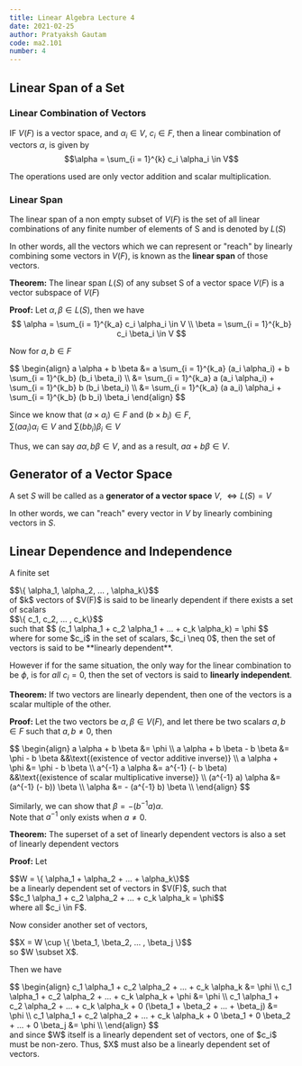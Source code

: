 ```yaml
---
title: Linear Algebra Lecture 4
date: 2021-02-25
author: Pratyaksh Gautam
code: ma2.101
number: 4
---
```

## Linear Span of a Set
### Linear Combination of Vectors
IF $V(F)$ is a vector space, and $\alpha_i \in V$, $c_i \in F$, then a linear combination of vectors $\alpha$, is given by  
$$\alpha = \sum_{i = 1}^{k} c_i \alpha_i \in V$$

The operations used are only vector addition and scalar multiplication.

### Linear Span
The linear span of a non empty subset of $V(F)$ is the set of all linear combinations of any finite number of elements of S and is denoted by $L(S)$

In other words, all the vectors which we can represent or "reach" by linearly combining some vectors in $V(F)$, is known as the **linear span** of those vectors.

**Theorem:**
The linear span $L(S)$ of any subset S of a vector space $V(F)$ is a vector subspace of $V(F)$

**Proof:**
Let $\alpha, \beta \in L(S)$, then we have  
$$
\alpha = \sum_{i = 1}^{k_a} c_i \alpha_i \in V \\
\beta = \sum_{i = 1}^{k_b} c_i \beta_i \in V
$$  

Now for $a, b \in F$  
<div>
$$
\begin{align}
a \alpha + b \beta &= a \sum_{i = 1}^{k_a} (a_i \alpha_i) + b \sum_{i = 1}^{k_b} (b_i \beta_i) \\  
					&= \sum_{i = 1}^{k_a} a (a_i \alpha_i) + \sum_{i = 1}^{k_b} b (b_i \beta_i) \\  
					&= \sum_{i = 1}^{k_a} (a  a_i) \alpha_i + \sum_{i = 1}^{k_b} (b  b_i) \beta_i 
\end{align}
$$  
</div>

Since we know that $(a \times a_i) \in F$ and $(b \times b_i) \in F$,  
$\sum (a a_i) \alpha_i \in V$ and  $\sum (b b_i) \beta_i \in V$  

Thus, we can say $a \alpha, b \beta \in V$, and as a result, $a \alpha + b \beta \in V$.  

## Generator of a Vector Space
A set $S$ will be called as a **generator of a vector space** $V$, $\iff L(S) = V$

In other words, we can "reach" every vector in $V$ by linearly combining vectors in $S$.

## Linear Dependence and Independence
A finite set
<div>
$$\{ \alpha_1, \alpha_2, ... , \alpha_k\}$$
</div>
of $k$ vectors of $V(F)$ is said to be linearly dependent
if there exists a set of scalars 
<div>
$$\{ c_1, c_2, ... , c_k\}$$
</div>
such that 
$$ (c_1 \alpha_1 + c_2 \alpha_1 + ... + c_k \alpha_k) = \phi $$  
where for some $c_i$ in the set of scalars, $c_i \neq 0$,
then the set of vectors is said to be **linearly dependent**.

However if for the same situation, the only way for the linear combination to be $\phi$, is for *all* $c_i = 0$,
then the set of vectors is said to **linearly independent**.

**Theorem:**
If two vectors are linearly dependent, then one of the vectors is a scalar multiple of the other.

**Proof:**
Let the two vectors be $\alpha, \beta \in V(F)$,
and let there be two scalars $a, b \in F$ such that $a, b\neq 0$, then
<div>
$$
\begin{align}
a \alpha + b \beta &= \phi  \\
a \alpha + b \beta - b \beta &= \phi - b \beta &&\text{(existence of vector additive inverse)} \\
a \alpha + \phi &= \phi - b \beta \\
a^{-1} a \alpha &= a^{-1} (- b \beta) &&\text{(existence of scalar multiplicative inverse)} \\
(a^{-1} a) \alpha &= (a^{-1} (- b)) \beta \\
\alpha &= - (a^{-1} b) \beta \\
\end{align}
$$
</div>

Similarly, we can show that $\beta = - (b^{-1} a) \alpha$.  
Note that $a^{-1}$ only exists when $a \neq 0$.

**Theorem:**
The superset of a set of linearly dependent vectors is also a set of linearly dependent vectors

**Proof:**
Let 
<div>
$$W = \{ \alpha_1 + \alpha_2 + ... + \alpha_k\}$$
</div>
be a linearly dependent set of vectors in $V(F)$, such that
<div>
$$c_1 \alpha_1 + c_2 \alpha_2 + ... + c_k \alpha_k = \phi$$
</div>
where all $c_i \in F$.

Now consider another set of vectors,
<div>
$$X = W \cup \{ \beta_1, \beta_2, ... , \beta_j \}$$
</div>
so $W \subset X$.

Then we have
<div>
$$
\begin{align}
c_1 \alpha_1 + c_2 \alpha_2 + ... + c_k \alpha_k &= \phi \\
c_1 \alpha_1 + c_2 \alpha_2 + ... + c_k \alpha_k + \phi &= \phi \\
c_1 \alpha_1 + c_2 \alpha_2 + ... + c_k \alpha_k + 0 (\beta_1 + \beta_2 + ... + \beta_j) &= \phi \\
c_1 \alpha_1 + c_2 \alpha_2 + ... + c_k \alpha_k + 0 \beta_1 + 0 \beta_2 + ... + 0 \beta_j &= \phi \\
\end{align}
$$
</div>
and since $W$ itself is a linearly dependent set of vectors, one of $c_i$ must be non-zero.  
Thus, $X$ must also be a linearly dependent set of vectors.
